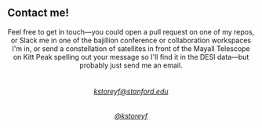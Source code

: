 ## <a name="contact"></a>Contact me!

<center>
<p>
Feel free to get in touch—you could open a pull request on one of my repos, or Slack me in one of the bajillion conference or collaboration workspaces I'm in, or send a constellation of satellites in front of the Mayall Telescope on Kitt Peak spelling out your message so I'll find it in the DESI data—but probably just send me an email.
<br>
<br>
<!--If you're looking for my <a href="https://drive.google.com/file/d/1ayHWmIewZ5UXftCY61035rKpF-d9iml2/view?usp=sharing" target="_blank">CV</a>, here it is—but it's mostly the things on this site in a more boring format.-->
</p>

<div class="icons">
    <div class="icon_single">
        <a href="mailto:kstoreyf@stanford.edu" target="_blank"><i class="far fa-envelope fa-3x"></i></a>
        <h6><a href="mailto:kstoreyf@stanford.edu" target="_blank">kstoreyf@stanford.edu</a></h6>
    </div>
<!--<div class="icon_single">
        <a href="https://www.twitter.com/katestoreyfish" target="_blank"><i class="fab fa-twitter fa-3x"></i></a>
        <h6><a href="https://www.twitter.com/katestoreyfish" target="_blank">@katestoreyfish</a></h6>
    </div>-->
    <div class="icon_single">
        <a href="https://www.github.com/kstoreyf" target="_blank"><i class="fab fa-github fa-3x"></i></a>
        <h6><a href="https://www.github.com/kstoreyf" target="_blank">@kstoreyf</a></h6>
    </div>
</div>

</center>

<!---Leave blank line at bottom! Otherwise things mess up--->
